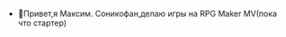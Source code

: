 - 👋Привет,я Максим.
Соникофан,делаю игры на RPG Maker MV(пока что стартер)

<!---
FlickStudios/FlickStudios is a ✨ special ✨ repository because its `README.md` (this file) appears on your GitHub profile.
You can click the Preview link to take a look at your changes.
--->
